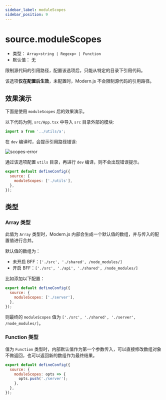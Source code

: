 ```yaml
---
sidebar_label: moduleScopes
sidebar_position: 9
---
```


# source.moduleScopes



- 类型： `Array<string | Regexp> | Function`
- 默认值： 无

限制源代码的引用路径，配置该选项后，只能从特定的目录下引用代码。

该选项**仅在配置后生效**，未配置时，Modern.js 不会限制源代码的引用路径。

## 效果演示

下面是使用 `moduleScopes` 后的效果演示。

以下代码为例, `src/App.tsx` 中导入 `src` 目录外部的模块:

```js title="src/App.tsx"
import a from '../utils/a';
```

在 `dev` 编译时，会提示引用路径错误:

![scopes-error](https://lf3-static.bytednsdoc.com/obj/eden-cn/aphqeh7uhohpquloj/modern-js/docs/module-scopes-error.png)

通过该选项配置 `utils` 目录，再进行 `dev` 编译，则不会出现错误提示。

```js title="modern.config.js"
export default defineConfig({
  source: {
    moduleScopes: ['./utils'],
  },
});
```

## 类型

### Array 类型

此值为 `Array` 类型时，Modern.js 内部会生成一个默认值的数组，并与传入的配置值进行合并。

默认值的数组为：

- 未开启 BFF：`['./src', './shared', /node_modules/]`
- 开启 BFF：`['./src', './api', './shared', /node_modules/]`

比如添加以下配置：

```js title="modern.config.js"
export default defineConfig({
  source: {
    moduleScopes: ['./server'],
  },
});
```

则最终的 `moduleScopes` 值为 `['./src', './shared', './server', /node_modules/]`。

### Function 类型

值为 `Function` 类型时，内部默认值作为第一个参数传入，可以直接修改数组对象不做返回，也可以返回新的数组作为最终结果。

```js title="modern.config.js"
export default defineConfig({
  source: {
    moduleScopes: opts => {
      opts.push('./server');
    },
  },
});
```
